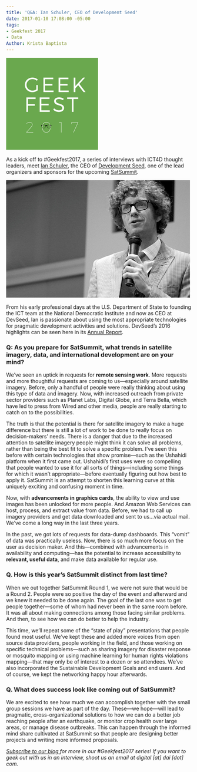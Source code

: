```yaml
---
title: 'Q&A: Ian Schuler, CEO of Development Seed'
date: 2017-01-10 17:08:00 -05:00
tags:
- Geekfest 2017
- Data
Author: Krista Baptista
---
```


![Geek Fest 2017 - small logo.png](/uploads/Geek%20Fest%202017%20-%20small%20logo.png)

As a kick off to #Geekfest2017, a series of interviews with ICT4D thought leaders, meet [Ian Schuler](https://developmentseed.org/team/ian-schuler/), the CEO of [Development Seed](https://www.developmentseed.org/), one of the lead organizers and sponsors for the upcoming [SatSummit](https://satsummit.io/).

<!--more-->

![ian photo.jpg](/uploads/ian%20photo.jpg)

From his early professional days at the U.S. Department of State to founding the ICT team at the National Democratic Institute and now as CEO at DevSeed, Ian is passionate about using the most appropriate technologies for pragmatic development activities and solutions. DevSeed’s 2016 highlights can be seen here in its [Annual Report](https://developmentseed.org/blog/2017/01/05/annual-report/).

### Q: As you prepare for SatSummit, what trends in satellite imagery, data, and international development are on your mind?

We’ve seen an uptick in requests for **remote sensing work**. More requests and more thoughtful requests are coming to us—especially around satellite imagery. Before, only a handful of people were really thinking about using this type of data and imagery. Now, with increased outreach from private sector providers such as Planet Labs, Digital Globe, and Terra Bella, which have led to press from Wired and other media, people are really starting to catch on to the possibilities.

The truth is that the potential is there for satellite imagery to make a huge difference but there is still a lot of work to be done to really focus on decision-makers’ needs. There is a danger that due to the increased attention to satellite imagery people might think it can solve all problems, rather than being the best fit to solve a specific problem. I’ve seen this before with certain technologies that show promise—such as the Ushahidi platform when it first came out. Ushahidi’s first uses were so compelling that people wanted to use it for all sorts of things—including some things for which it wasn’t appropriate—before eventually figuring out how best to apply it. SatSummit is an attempt to shorten this learning curve at this uniquely exciting and confusing moment in time.

Now, with **advancements in graphics cards**, the ability to view and use images has been unlocked for more people. And Amazon Web Services can host, process, and extract value from data. Before, we had to call up imagery providers and get data downloaded and sent to us…via actual mail. We’ve come a long way in the last three years.

In the past, we got lots of requests for data-dump dashboards. This “vomit” of data was practically useless. Now, there is so much more focus on the user as decision maker. And this—combined with advancements in availability and computing—has the potential to increase accessibility to **relevant, useful data**, and make data available for regular use.

### Q. How is this year’s SatSummit distinct from last time?

When we out together SatSummit Round 1, we were not sure that would be a Round 2. People were so positive the day of the event and afterward and we knew it needed to be done again. The goal of the last one was to get people together—some of whom had never been in the same room before. It was all about making connections among those facing similar problems. And then, to see how we can do better to help the industry.

This time, we’ll repeat some of the “state of play” presentations that people found most useful. We’ve kept these and added more voices from open source data providers, people working in the field, and those working on specific technical problems—such as sharing imagery for disaster response or mosquito mapping or using machine learning for human rights violations mapping—that may only be of interest to a dozen or so attendees. We’ve also incorporated the Sustainable Development Goals and end users. And of course, we kept the networking happy hour afterwards.

### Q. What does success look like coming out of SatSummit?

We are excited to see how much we can accomplish together with the small group sessions we have as part of the day. These—we hope—will lead to pragmatic, cross-organizational solutions to how we can do a better job reaching people after an earthquake, or monitor crop health over large areas, or manage disease outbreaks. This can happen through the informed mind share cultivated at SatSummit so that people are designing better projects and writing more informed proposals.

*[Subscribe to our blog ](https://confirmsubscription.com/h/r/066AFBA15492935C)for more in our #Geekfest2017 series! If you want to geek out with us in an interview, shoot us an email at digital \[at\] dai \[dot\] com.*